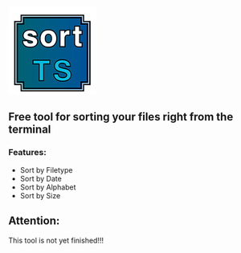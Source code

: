<img src="preview_images/logo.png" alt="Image" width="175" height="175" />

## Free tool for sorting your files right from the terminal

### Features:
- Sort by Filetype
- Sort by Date
- Sort by Alphabet
- Sort by Size


## Attention:

This tool is not yet finished!!!
